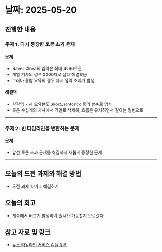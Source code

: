# 날짜: 2025-05-20

## 진행한 내용
### 주제 1: 다시 등장한 토큰 초과 문제
#### 문제
- Naver Clova의 입력은 최대 4096토큰
- 개별 기사의 경우 3000자로 잘라 해결했음
- 그러나 통합 요약의 경우 다시 입력 초과가 발생

#### 해결책
- 각각의 기사 요약본도 short_sentence 등의 함수로 압축
- 혹은 수십개의 기사에서 격일로 삭제해, 흐름은 유지하면서 길이는 절반으로

---

### 주제 2: 빈 타임라인을 반환하는 문제
#### 문제
- 앞선 토큰 초과 문제를 해결하자 새롭게 등장한 문제

---

## 오늘의 도전 과제와 해결 방법
- 도전 과제 1: 버그 해결하기

## 오늘의 회고
- 계속해서 버그가 발생하여 출시가 가능할지 모르겠다
  
## 참고 자료 및 링크
- [뉴스 타임라인 서비스 AI팀 위키](https://github.com/100-hours-a-week/18-team-timeline-wiki/wiki/AI-Wiki)

